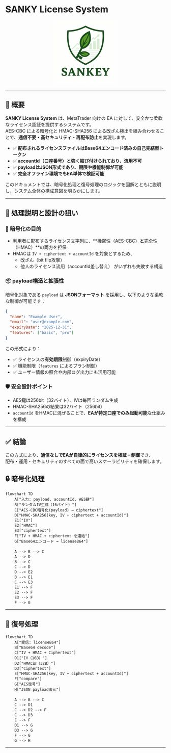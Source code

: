 
# SANKY License System

<p align="center">
  <img src="./docs/assets/logo.png" alt="Sankey Logo" width="200"/>
</p>




---
## 🧾 概要

**SANKY License System** は、MetaTrader 向けの EA に対して、安全かつ柔軟なライセンス認証を提供するシステムです。  
AES-CBC による暗号化と HMAC-SHA256 による改ざん検出を組み合わせることで、**通信不要・高セキュリティ・再配布防止**を実現します。

- ✅ **配布されるライセンスファイルはBase64エンコード済みの自己完結型トークン**
- ✅ **accountId（口座番号）と強く結び付けられており、流用不可**
- ✅ **payloadはJSON形式であり、期限や機能制御が可能**
- ✅ **完全オフライン環境でもEA単体で検証可能**

このドキュメントでは、暗号化処理と復号処理のロジックを図解とともに説明し、システム全体の構成意図を明らかにします。

---

## 🧠 処理説明と設計の狙い

### 🔐 暗号化の目的
- 利用者に配布するライセンス文字列に、**機密性（AES-CBC）**と**完全性（HMAC）**の両方を担保
- HMACは `IV + ciphertext + accountId` を対象とするため、
  - 改ざん（bit flip攻撃）
  - 他人のライセンス流用（accountId差し替え）
  がいずれも失敗する構造

### 📦 payload構造と拡張性

暗号化対象である `payload` は **JSONフォーマット** を採用し、以下のような柔軟な制御が可能です：

```json
{
  "name": "Example User",
  "email": "user@example.com",
  "expiryDate": "2025-12-31",
  "features": ["basic", "pro"]
}
```

この形式により：

- ✅ ライセンスの**有効期限**制御（expiryDate）  
- ✅ 機能制限（`features` によるプラン制御）  
- ✅ ユーザー情報の照合や内部ログ出力にも活用可能

### 🛡 安全設計ポイント

- AES鍵は256bit（32バイト）、IVは毎回ランダム生成
- HMAC-SHA256の結果は32バイト（256bit）
- `accountId` をHMACに混ぜることで、**EAが特定口座でのみ起動可能**な仕組みを構成

---

## ✅ 結論

この方式により、**通信なしでEAが自律的にライセンスを検証・制御**でき、  
配布・運用・セキュリティのすべての面で高いスケーラビリティを確保します。



## 🔒 暗号化処理

```mermaid
flowchart TD
    A["入力: payload, accountId, AES鍵"]
    B["ランダムIV生成（16バイト）"]
    C["AES-CBC暗号化(payload) → ciphertext"]
    D["HMAC-SHA256(key, IV + ciphertext + accountId)"]
    E1["IV"]
    E2["HMAC"]
    E3["ciphertext"]
    F["IV + HMAC + ciphertext を連結"]
    G["Base64エンコード → licenseB64"]

    A --> B --> C
    A --> D
    B --> C
    C --> D
    D --> E2
    B --> E1
    C --> E3
    E1 --> F
    E2 --> F
    E3 --> F
    F --> G
```

---

## 🧪 復号処理

```mermaid
flowchart TD
    A["受信: licenseB64"]
    B["Base64 decode"]
    C["IV + HMAC + Ciphertext"]
    D1["IV（16B）"]
    D2["HMAC部（32B）"]
    D3["Ciphertext"]
    E["HMAC-SHA256(key, IV + ciphertext + accountId)"]
    F["compare"]
    G["AES復号"]
    H["JSON payload復元"]

    A --> B --> C
    C --> D1
    C --> D2 --> F
    C --> D3
    E --> F
    D1 --> G
    D3 --> G
    F --> G
    G --> H
```

---


